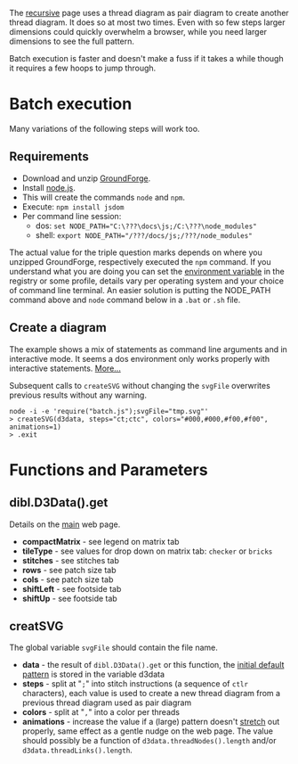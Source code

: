 The [recursive] page uses a thread diagram as pair diagram to create another thread diagram. It does so at most two times. Even with so few steps larger dimensions could quickly overwhelm a browser, while you need larger dimensions to see the full pattern.

Batch execution is faster and doesn't make a fuss if it takes a while though it requires a few hoops to jump through.

Batch execution
===============

Many variations of the following steps will work too.

Requirements
------------

* Download and unzip [GroundForge].
* Install [node.js].
* This will create the commands `node` and `npm`.
* Execute: `npm install jsdom`
* Per command line session:
  * dos: `set NODE_PATH="C:\???\docs\js;/C:\???\node_modules"`
  * shell: `export NODE_PATH="/???/docs/js;/???/node_modules"`

The actual value for the triple question marks depends on where you unzipped GroundForge, respectively executed the `npm` command. If you understand what you are doing you can set the [environment variable] in the registry or some profile, details vary per operating system and your choice of command line terminal. An easier solution is putting the NODE_PATH command above and `node` command below in a `.bat` or `.sh` file.

Create a diagram
----------------

The example shows a mix of statements as command line arguments and in interactive mode. It seems a dos environment only works properly with interactive statements. [More...](https://nodejs.org/dist/latest-v7.x/docs/api/synopsis.html)

Subsequent calls to `createSVG` without changing the `svgFile` overwrites previous results without any warning.

    node -i -e 'require("batch.js");svgFile="tmp.svg"'            
    > createSVG(d3data, steps="ct;ctc", colors="#000,#000,#f00,#f00", animations=1)
    > .exit

[environment variable]: https://en.wikipedia.org/wiki/Environment_variable
[node.js]: https://nodejs.org
[main]:https://d-bl.github.io/GroundForge/
[recursive]:https://d-bl.github.io/GroundForge/recursive.html
[initial default pattern]: https://github.com/d-bl/GroundForge/blob/abd29a92bccaaa6c8aeb73c819a59ab62a6d0ccd/docs/js/batch.js#L66-L74
[GroundForge]: https://github.com/d-bl/GroundForge/archive/master.zip
[stretch]: https://github.com/d-bl/GroundForge/blob/master/docs/images/bloopers.md#3


Functions and Parameters
========================

dibl.D3Data().get
-----------------

Details on the [main] web page.

* **compactMatrix** - see legend on matrix tab
* **tileType** - see values for drop down on matrix tab: `checker` or `bricks`
* **stitches** - see stitches tab
* **rows** - see patch size tab
* **cols** - see patch size tab
* **shiftLeft** - see footside tab
* **shiftUp** - see footside tab

creatSVG
--------

The global variable `svgFile` should contain the file name.

* **data** - the result of `dibl.D3Data().get` or this function, the [initial default pattern] is stored in the variable d3data
* **steps** - split at "`;`" into stitch instructions (a sequence of `ctlr` characters), each value is used to create a new thread diagram from a previous thread diagram used as pair diagram
* **colors** - split at "`,`" into a color per threads
* **animations** - increase the value if a (large) pattern doesn't [stretch] out properly, same effect as a gentle nudge on the web page. The value should possibly be a function of `d3data.threadNodes().length` and/or `d3data.threadLinks().length`.